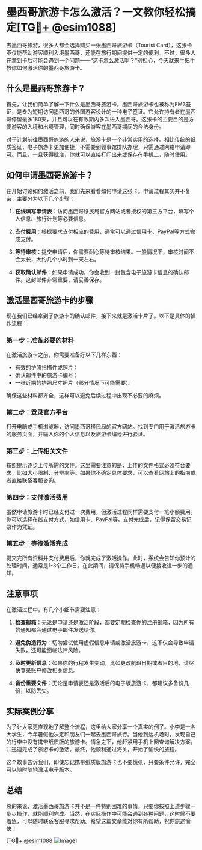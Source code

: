 # 墨西哥旅游卡怎么激活？一文教你轻松搞定[[TG💪+ @esim1088](https://t.me/s/esim1088)]

去墨西哥旅游，很多人都会选择购买一张墨西哥旅游卡（Tourist Card），这张卡不仅能帮助游客顺利入境墨西哥，还能在旅行期间提供一定的便利。不过，很多人在拿到卡后可能会遇到一个问题——“这卡怎么激活啊？”别担心，今天就来手把手教你如何激活你的墨西哥旅游卡。

## 什么是墨西哥旅游卡？

首先，让我们简单了解一下什么是墨西哥旅游卡。墨西哥旅游卡也被称为FM3签证，是专为短期访问墨西哥的外国游客设计的一种电子签证。它允许持有者在墨西哥停留最多180天，并且可以在有效期内多次进入墨西哥。这张卡的主要目的是方便游客的入境和出境管理，同时确保游客在墨西哥期间的合法身份。

对于计划前往墨西哥旅游的人来说，旅游卡是一个非常实用的选择。相比传统的纸质签证，电子旅游卡更加便捷，不需要到领事馆排队办理，只需通过网络申请即可。而且，一旦获得批准，你就可以直接打印出来或保存在手机上，随时使用。

## 如何申请墨西哥旅游卡？

在开始讨论如何激活之前，我们先来看看如何申请这张卡。申请过程其实并不复杂，主要分为以下几个步骤：

1. **在线填写申请表**：访问墨西哥移民局官方网站或者授权的第三方平台，填写个人信息、旅行计划等必要信息。
   
2. **支付费用**：根据要求支付相应的费用，通常可以通过信用卡、PayPal等方式完成支付。

3. **等待审核**：提交申请后，你需要耐心等待审核结果。一般情况下，审核时间不会太长，大约几个小时到一天左右。

4. **获取确认邮件**：如果申请成功，你会收到一封包含电子旅游卡信息的确认邮件。这封邮件非常重要，请妥善保存。

## 激活墨西哥旅游卡的步骤

现在我们已经拿到了旅游卡的确认邮件，接下来就是激活卡片了。以下是具体的操作流程：

### 第一步：准备必要的材料

在激活旅游卡之前，你需要准备好以下几样东西：
- 有效的护照扫描件或照片；
- 确认邮件中的旅游卡编号；
- 一张近期的护照尺寸照片（部分情况下可能需要）。

确保这些材料都齐全，这样可以避免后续过程中出现不必要的麻烦。

### 第二步：登录官方平台

打开电脑或手机浏览器，访问墨西哥移民局的官方网站。找到专门用于激活旅游卡的服务页面，并输入你的个人信息以及旅游卡编号进行验证。

### 第三步：上传相关文件

按照提示逐步上传所需的文件。这里需要注意的是，上传的文件格式必须符合要求，比如大小限制、分辨率等。如果你不确定具体要求，可以查看网站上的指南或者直接联系客服咨询。

### 第四步：支付激活费用

虽然申请旅游卡时已经支付过一次费用，但激活过程同样需要支付一笔小额费用。你可以选择在线支付方式，如信用卡、PayPal等。支付完成后，记得保留交易记录作为凭证。

### 第五步：等待激活完成

提交完所有资料并支付费用后，你就完成了激活操作。此时，系统会告知你预计的处理时间，通常是1-3个工作日。在此期间，请保持手机畅通以便接收进一步的通知。

## 注意事项

在激活过程中，有几个小细节需要注意：

1. **检查邮箱**：无论是申请还是激活阶段，都要定期检查你的注册邮箱，因为所有的通知都会通过电子邮件发送给你。

2. **避免伪造行为**：切勿尝试使用虚假信息申请或激活旅游卡，这不仅会导致申请失败，还可能面临法律风险。

3. **及时更新信息**：如果你的行程发生变动，比如更改航班日期或者目的地，请尽快登录账户修改相关信息。

4. **备份重要文件**：无论是申请表还是激活后的电子版旅游卡，都建议多备份几份，以防丢失。

## 实际案例分享

为了让大家更直观地了解整个流程，这里给大家分享一个真实的例子。小李是一名大学生，今年暑假他决定和朋友们一起去墨西哥旅行。当他到达机场时，发现自己的行李中没有携带纸质版的旅游卡。情急之下，他赶紧用手机上网查询解决方案，并迅速完成了旅游卡的激活。最终，他顺利通过海关，开始了愉快的旅程。

这个故事告诉我们，即使忘记携带纸质版旅游卡也不要慌张，只要条件允许，完全可以随时随地激活电子版本。

## 总结

总的来说，激活墨西哥旅游卡并不是一件特别困难的事情，只要你按照上述步骤一步步操作，就能顺利完成。当然，在实际操作中可能会遇到各种问题，这时候不要着急，可以随时联系客服寻求帮助。希望这篇文章能对你有所帮助，祝你旅途愉快！

[[TG💪+ @esim1088](https://t.me/s/esim1088) ![Image](https://i.postimg.cc/4NQfJmqS/Snipaste-2025-05-13-00-14-12.png)]